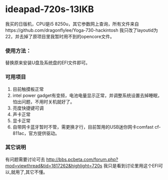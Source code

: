 # ideapad-720s-13IKB
我买的日版机，CPU是i5 8250u，其它参数网上查询，所有文件来自https://github.com/dragonflylee/Yoga-730-hackintosh  我只改了layoutid为22，并去掉了原项目里我暂时用不到的opencore文件。

### 使用方法：
替换原来安装U盘及系统盘的EFI文件即可。

### 可用项目
1. 目前触摸板正常
2. intel power gadget有变频，电池电量显示正常，并调整系统设置去掉睡眠，怕出问题，不用时关机就好了。
3. 亮度快捷键可调
4. 声卡正常
5. 显卡正常
6. 自带网卡蓝牙暂时不管，需更换才行，目前暂用的USB迷你网卡comfast cf-811ac，官方提供驱动。

### 其它说明
有问题需要讨论可去 http://bbs.pcbeta.com/forum.php?mod=viewthread&tid=1817262&highlight=720s  我只是看到讨论里用这个EFI可以,就用了,其它不懂。




